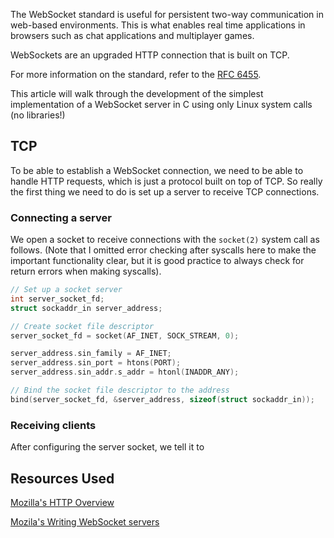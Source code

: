 The WebSocket standard is useful for persistent two-way communication in web-based environments. This is what enables real time applications in browsers such as chat applications and multiplayer games.

WebSockets are an upgraded HTTP connection that is built on TCP. 

For more information on the standard, refer to the [RFC 6455](https://datatracker.ietf.org/doc/rfc6455/?include_text=1).

This article will walk through the development of the simplest implementation of a WebSocket server in C using only Linux system calls (no libraries!)

## TCP

To be able to establish a WebSocket connection, we need to be able to handle HTTP requests, which is just a protocol built on top of TCP. So really the first thing we need to do is set up a server to receive TCP connections.

### Connecting a server

We open a socket to receive connections with the `socket(2)` system call as follows. (Note that I omitted error checking after syscalls here to make the important functionality clear, but it is good practice to always check for return errors when making syscalls).

```c
// Set up a socket server
int server_socket_fd;
struct sockaddr_in server_address;

// Create socket file descriptor
server_socket_fd = socket(AF_INET, SOCK_STREAM, 0);

server_address.sin_family = AF_INET;
server_address.sin_port = htons(PORT);
server_address.sin_addr.s_addr = htonl(INADDR_ANY);

// Bind the socket file descriptor to the address
bind(server_socket_fd, &server_address, sizeof(struct sockaddr_in));
```

### Receiving clients

After configuring the server socket, we tell it to 

## Resources Used

[Mozilla's HTTP Overview](https://developer.mozilla.org/en-US/docs/Web/HTTP/Overview)

[Mozila's Writing WebSocket servers](https://developer.mozilla.org/en-US/docs/Web/API/WebSockets_API/Writing_WebSocket_servers)

